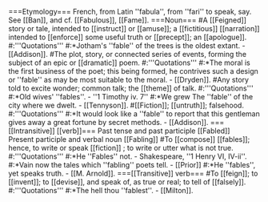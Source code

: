 ===Etymology===
French, from Latin ''fabula'', from ''fari'' to speak, say. See [[Ban]], and cf. [[Fabulous]], [[Fame]].
===Noun===
#A [[Feigned]] story or tale, intended to [[instruct]] or [[amuse]]; a [[fictitious]] [[narration]] intended to [[enforce]] some useful truth or [[precept]]; an [[apologue]]. 
#:'''Quotations'''
#:*Jotham's ''fable'' of the trees is the oldest extant. - [[Addison]].
#The plot, story, or connected series of events, forming the subject of an epic or [[dramatic]] poem. 
#:'''Quotations'''
#:*The moral is the first business of the poet; this being formed, he contrives such a design or ''fable'' as may be most suitable to the moral. - [[Dryden]].
#Any story told to excite wonder; common talk; the [[theme]] of talk.
#:'''Quotations'''
#:*Old wives' ''fables''. - ''1 Timothy iv. 7''
#:*We grew The ''fable'' of the city where we dwelt. - [[Tennyson]].
#[[Fiction]]; [[untruth]]; falsehood.
#:'''Quotations'''
#:*It would look like a ''fable'' to report that this gentleman gives away a great fortune by secret methods. - [[Addison]].
===[[Intransitive]] [[verb]]===
Past tense and past participle [[Fabled]]<br>
Present participle and verbal noun [[Fabling]]
#To [[compose]] [[fables]]; hence, to write or speak [[fiction]] ; to write or utter what is not true.
#:'''Quotations'''
#:*He ''Fables'' not. - Shakespeare, ''1 Henry VI, IV-ii''.
#:*Vain now the tales which ''fabling'' poets tell. - [[Prior]]
#:*He ''fables'', yet speaks truth. - [[M. Arnold]].
===[[Transitive]] verb===
#To [[feign]]; to [[invent]]; to [[devise]], and speak of, as true or real; to tell of [[falsely]].
#:'''Quotations'''
#:*The hell thou ''fablest''. - [[Milton]].